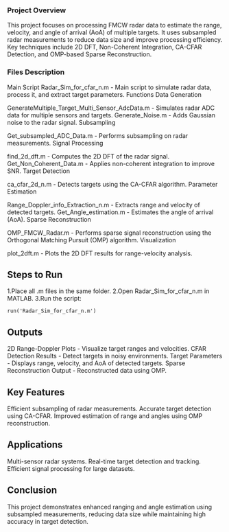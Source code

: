 ### Project Overview
This project focuses on processing FMCW radar data to estimate the range, velocity, and angle of arrival (AoA) of multiple targets. It uses subsampled radar measurements to reduce data size and improve processing efficiency. Key techniques include 2D DFT, Non-Coherent Integration, CA-CFAR Detection, and OMP-based Sparse Reconstruction.

### Files Description
Main Script
Radar_Sim_for_cfar_n.m - Main script to simulate radar data, process it, and extract target parameters.
Functions
Data Generation

GenerateMultiple_Target_Multi_Sensor_AdcData.m - Simulates radar ADC data for multiple sensors and targets.
Generate_Noise.m - Adds Gaussian noise to the radar signal.
Subsampling

Get_subsampled_ADC_Data.m - Performs subsampling on radar measurements.
Signal Processing

find_2d_dft.m - Computes the 2D DFT of the radar signal.
Get_Non_Coherent_Data.m - Applies non-coherent integration to improve SNR.
Target Detection

ca_cfar_2d_n.m - Detects targets using the CA-CFAR algorithm.
Parameter Estimation

Range_Doppler_info_Extraction_n.m - Extracts range and velocity of detected targets.
Get_Angle_estimation.m - Estimates the angle of arrival (AoA).
Sparse Reconstruction

OMP_FMCW_Radar.m - Performs sparse signal reconstruction using the Orthogonal Matching Pursuit (OMP) algorithm.
Visualization

plot_2dft.m - Plots the 2D DFT results for range-velocity analysis.

## Steps to Run
1.Place all .m files in the same folder.
2.Open Radar_Sim_for_cfar_n.m in MATLAB.
3.Run the script:
```plaintext
run('Radar_Sim_for_cfar_n.m')
```

## Outputs
2D Range-Doppler Plots - Visualize target ranges and velocities.
CFAR Detection Results - Detect targets in noisy environments.
Target Parameters - Displays range, velocity, and AoA of detected targets.
Sparse Reconstruction Output - Reconstructed data using OMP.
## Key Features
Efficient subsampling of radar measurements.
Accurate target detection using CA-CFAR.
Improved estimation of range and angles using OMP reconstruction.
## Applications
Multi-sensor radar systems.
Real-time target detection and tracking.
Efficient signal processing for large datasets.
## Conclusion
This project demonstrates enhanced ranging and angle estimation using subsampled measurements, reducing data size while maintaining high accuracy in target detection.
